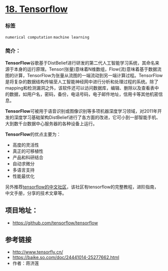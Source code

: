 # [18. Tensorflow](https://github.com/tensorflow/tensorflow)

### 标签

`numerical computation` `machine learning`

### 简介：

**TensorFlow**谷歌基于DistBelief进行研发的第二代人工智能学习系统，其命名来源于本身的运行原理。Tensor(张量)意味着N维数组，Flow(流)意味着基于数据流图的计算，TensorFlow为张量从流图的一端流动到另一端计算过程。TensorFlow是将复杂的数据结构传输至人工智能神经网中进行分析和处理过程的系统。除了mapping和检测漏洞之外，该软件还可以访问数据库，编辑、删除以及查看表中的数据，如用户名，密码，备份，电话号码，电子邮件地址，信用卡等其他机密信息。 

**TensorFlow**可被用于语音识别或图像识别等多项机器深度学习领域，对2011年开发的深度学习基础架构DistBelief进行了各方面的改进，它可小到一部智能手机、大到数千台数据中心服务器的各种设备上运行。

**TensorFlow**的优点主要为：
- 高度的灵活性
- 真正的可移植性
- 产品和科研结合
- 自动求微分
- 多语言支持
- 性能最优化

另外推荐[tensorflow的中文社区](http://www.tensorfly.cn/)，该社区有tensorflow的完整教程，进阶指南，中文手册，分享的技术文章等。

## 项目地址：

- https://github.com/tensorflow/tensorflow

## 参考链接
- http://www.tensorfly.cn/
- https://baike.so.com/doc/24441014-25277662.html
- 作者：蒋济莲
